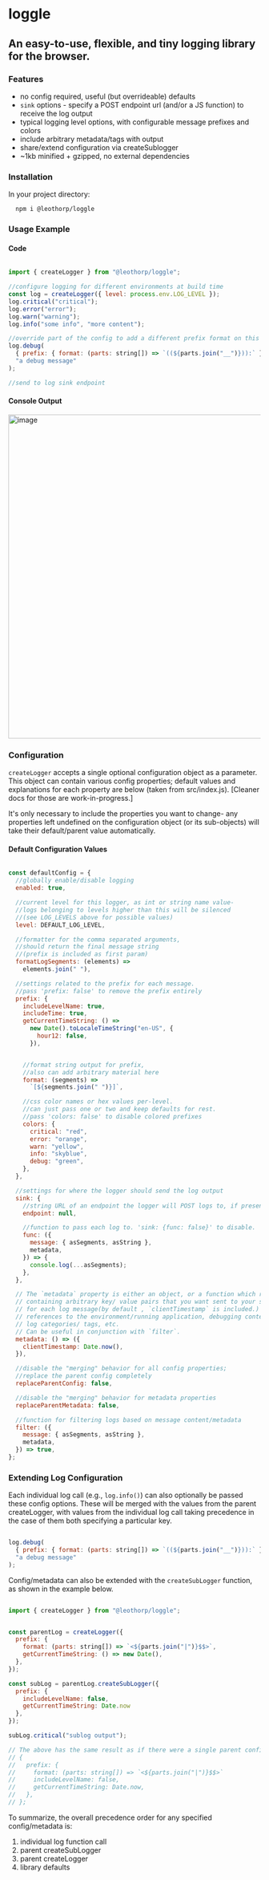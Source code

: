 # loggle

## An easy-to-use, flexible, and tiny logging library for the browser.

### Features

- no config required, useful (but overrideable) defaults
- `sink` options - specify a POST endpoint url (and/or a JS function) to receive the log output
- typical logging level options, with configurable message prefixes and colors
- include arbitrary metadata/tags with output
- share/extend configuration via createSublogger
- ~1kb minified + gzipped, no external dependencies

### Installation

In your project directory:

```
  npm i @leothorp/loggle
```

### Usage Example

#### Code

```js

import { createLogger } from "@leothorp/loggle";

//configure logging for different environments at build time 
const log = createLogger({ level: process.env.LOG_LEVEL });
log.critical("critical");
log.error("error");
log.warn("warning");
log.info("some info", "more content");

//override part of the config to add a different prefix format on this call
log.debug(
  { prefix: { format: (parts: string[]) => `((${parts.join("__")})):` } },
  "a debug message"
);

//send to log sink endpoint

```

#### Console Output

<img width="646" alt="image" src="https://user-images.githubusercontent.com/12928449/177232719-5e97e1b8-85cb-4b48-b10a-16080b3a00e1.png">

### Configuration

`createLogger` accepts a single optional configuration object as a parameter. This object can contain various config properties; default values and explanations for each property
are below (taken from src/index.js). [Cleaner docs for those are work-in-progress.]

It's only necessary to include the properties you want to change- any properties left undefined on the configuration object (or its sub-objects) will take their default/parent value automatically.

#### Default Configuration Values

```js

const defaultConfig = {
  //globally enable/disable logging
  enabled: true,

  //current level for this logger, as int or string name value- 
  //logs belonging to levels higher than this will be silenced
  //(see LOG_LEVELS above for possible values)
  level: DEFAULT_LOG_LEVEL,

  //formatter for the comma separated arguments, 
  //should return the final message string
  //(prefix is included as first param)
  formatLogSegments: (elements) =>
    elements.join(" "),

  //settings related to the prefix for each message. 
  //pass 'prefix: false' to remove the prefix entirely
  prefix: {
    includeLevelName: true,
    includeTime: true,
    getCurrentTimeString: () =>
      new Date().toLocaleTimeString("en-US", {
        hour12: false,
      }),


    //format string output for prefix, 
    //also can add arbitrary material here
    format: (segments) =>
      `[${segments.join(" ")}]`,

    //css color names or hex values per-level.
    //can just pass one or two and keep defaults for rest.
    //pass 'colors: false' to disable colored prefixes
    colors: {
      critical: "red",
      error: "orange",
      warn: "yellow",
      info: "skyblue",
      debug: "green",
    },
  },

  //settings for where the logger should send the log output
  sink: {
    //string URL of an endpoint the logger will POST logs to, if present.
    endpoint: null,

    //function to pass each log to. 'sink: {func: false}' to disable.
    func: ({
      message: { asSegments, asString },
      metadata,
    }) => {
      console.log(...asSegments);
    },
  },

  // The `metadata` property is either an object, or a function which returns an object,
  // containing arbitrary key/ value pairs that you want sent to your sink endpoint/function
  // for each log message(by default , `clientTimestamp` is included.)
  // references to the environment/running application, debugging context, 
  // log categories/ tags, etc.
  // Can be useful in conjunction with `filter`.
  metadata: () => ({
    clientTimestamp: Date.now(),
  }),

  //disable the "merging" behavior for all config properties;
  //replace the parent config completely
  replaceParentConfig: false,

  //disable the "merging" behavior for metadata properties
  replaceParentMetadata: false,

  //function for filtering logs based on message content/metadata
  filter: ({
    message: { asSegments, asString },
    metadata,
  }) => true,
};

```

### Extending Log Configuration

Each individual log call (e.g., `log.info()`) can also optionally be
passed these config options. These will be merged with the values from the parent createLogger, with values from the individual log call taking precedence in the case of them both specifying a particular key.

```js

log.debug(
  { prefix: { format: (parts: string[]) => `((${parts.join("__")})):` } },
  "a debug message"
);

```

Config/metadata can also be extended with the `createSubLogger` function, as shown in the example below.

```js

import { createLogger } from "@leothorp/loggle";


const parentLog = createLogger({
  prefix: {
    format: (parts: string[]) => `<${parts.join("|")}$$>`,
    getCurrentTimeString: () => new Date(),
  },
});

const subLog = parentLog.createSubLogger({
  prefix: { 
    includeLevelName: false, 
    getCurrentTimeString: Date.now 
  },
});

subLog.critical("sublog output");

// The above has the same result as if there were a single parent config of
// {
//   prefix: {
//     format: (parts: string[]) => `<${parts.join("|")}$$>`
//     includeLevelName: false,
//     getCurrentTimeString: Date.now,
//   },
// };

```


To summarize, the overall precedence order for any specified config/metadata is:
1. individual log function call
2. parent createSubLogger
3. parent createLogger
4. library defaults

